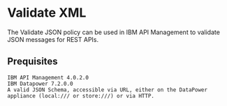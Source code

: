 # Validate XML

The Validate JSON policy can be used in IBM API Management to validate 
JSON messages for REST APIs.

## Prequisites

    IBM API Management 4.0.2.0
    IBM Datapower 7.2.0.0
    A valid JSON Schema, accessible via URL, either on the DataPower appliance (local:/// or store:///) or via HTTP.

```
